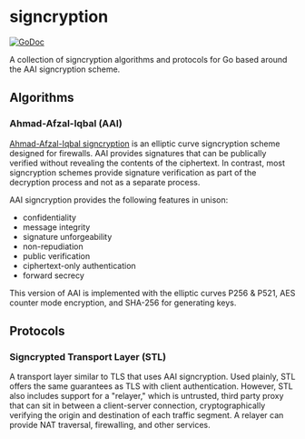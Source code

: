 # signcryption

[![GoDoc](https://godoc.org/github.com/DavidHuie/signcryption?status.svg)](https://godoc.org/github.com/DavidHuie/signcryption)

A collection of signcryption algorithms and protocols for Go based
around the AAI signcryption scheme.

## Algorithms

### Ahmad-Afzal-Iqbal (AAI)

[Ahmad-Afzal-Iqbal
signcryption](http://ieeexplore.ieee.org/document/6725326/) is an
elliptic curve signcryption scheme designed for firewalls. AAI
provides signatures that can be publically verified without revealing
the contents of the ciphertext. In contrast, most signcryption schemes
provide signature verification as part of the decryption process and
not as a separate process.

AAI signcryption provides the following features in unison:
- confidentiality
- message integrity
- signature unforgeability
- non-repudiation
- public verification
- ciphertext-only authentication
- forward secrecy

This version of AAI is implemented with the elliptic curves P256 &
P521, AES counter mode encryption, and SHA-256 for generating keys.

## Protocols

### Signcrypted Transport Layer (STL)

A transport layer similar to TLS that uses AAI signcryption. Used
plainly, STL offers the same guarantees as TLS with client
authentication. However, STL also includes support for a "relayer,"
which is untrusted, third party proxy that can sit in between a
client-server connection, cryptographically verifying the origin and
destination of each traffic segment. A relayer can provide NAT
traversal, firewalling, and other services.

